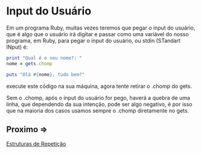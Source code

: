 # Input do Usuário

Em um programa Ruby, muitas vezes teremos que pegar o input do usuário, que é algo que o usuário irá digitar e passar como uma variável do nosso programa, em Ruby, para pegar o input do usuário, ou stdin (STandart INput) é:

```ruby
print "Qual é o seu nome?: "
nome = gets.chomp

puts "Olá #{nome}, tudo bem?"
```

execute este código na sua máquina, agora tente retirar o .chomp do gets.

Sem o .chomp, após o input do usuário for pego, haverá a quebra de uma linha, que dependendo da sua intenção, pode ser algo negativo, é por isso que na maioria dos casos usamos sempre o .chomp diretamente no gets.

## Proximo =>

[Estruturas de Repetição](../repeticoes/README.md)